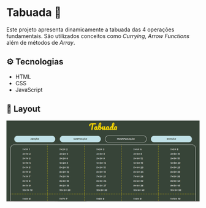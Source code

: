 # Tabuada :1234:

Este projeto apresenta dinamicamente a tabuada das 4 operações fundamentais. São utilizados conceitos como *Currying*, *Arrow Functions* além de métodos de *Array*.

## :gear: Tecnologias

- HTML
- CSS
- JavaScript

## :art: Layout

![layout1](layout1.png)

